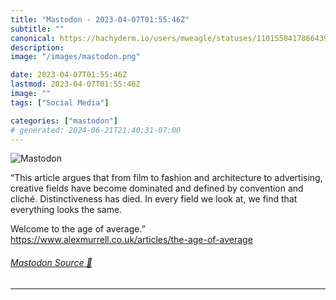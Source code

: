 ```yaml
---
title: "Mastodon - 2023-04-07T01:55:46Z"
subtitle: ""
canonical: https://hachyderm.io/users/mweagle/statuses/110155041786643976
description:
image: "/images/mastodon.png"

date: 2023-04-07T01:55:46Z
lastmod: 2023-04-07T01:55:46Z
image: ""
tags: ["Social Media"]

categories: ["mastodon"]
# generated: 2024-06-21T21:40:31-07:00
---
```

![Mastodon](/images/mastodon.png)

<p>“This article argues that from film to fashion and architecture to advertising, creative fields have become dominated and defined by convention and cliché. Distinctiveness has died. In every field we look at, we find that everything looks the same.</p><p>Welcome to the age of average.”<br /><a href="https://www.alexmurrell.co.uk/articles/the-age-of-average" target="_blank" rel="nofollow noopener noreferrer" translate="no"><span class="invisible">https://www.</span><span class="ellipsis">alexmurrell.co.uk/articles/the</span><span class="invisible">-age-of-average</span></a></p>


###### [Mastodon Source 🐘](https://hachyderm.io/@mweagle/110155041786643976)

___

